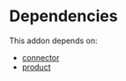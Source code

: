 # Dependencies

This addon depends on:

- [connector](https://github.com/bringout/oca-technical)
- [product](https://github.com/bringout/oca-ocb-sale/tree/de00eb97dbc73b96112477e8671cd8ab774267d5/odoo-bringout-oca-ocb-product)
